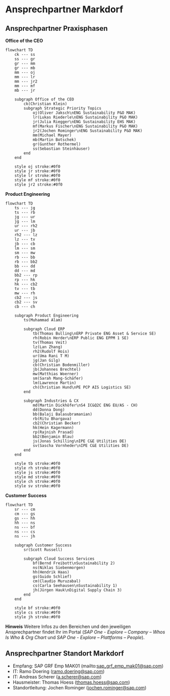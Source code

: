 # Ansprechpartner Markdorf

## Ansprechpartner Praxisphasen

**Office of the CEO**

```mermaid
flowchart TD
    ck --- ss
    ss --- gr
    gr --- mm
    gr --- mb
    mm --- oj
    mm --- lr
    mm --- jr2
    mm --- mf
    mb --- jr

    subgraph Office of the CEO
        ck(Christian Klein)
        subgraph Strategic Priority Topics
            oj(Oliver Jaksch\nENG Sustainability P&O MAK)
            lr(Lukas Riederle\nENG Sustainability P&O MAK)
            jr(Julia Riegger\nENG Sustainability EHS MAK)
            mf(Markus Fischer\nENG Sustainability P&O MAK)
            jr2(Jochen Rominger\nENG Sustainability P&O MAK)
            mm(Michael Mayer)
            mb(Martin Botschek)
            gr(Gunther Rothermel)
            ss(Sebastian Steinhäuser)
        end
    end

    style oj stroke:#0f0
    style jr stroke:#0f0
    style lr stroke:#0f0
    style mf stroke:#0f0
    style jr2 stroke:#0f0
```

**Product Engineering**

```mermaid
flowchart TD
    ts --- jg
    ts --- rb
    jg --- ur
    jg --- lm
    ur --- rh2
    ur --- jb
    rh2 --- lz
    lz --- tv
    jb --- cb
    lm --- sm
    sm --- mw
    rb --- bb
    rb --- bb2
    bb --- dd
    dd --- md
    bb2 --- rp
    rp --- hk
    hk --- cb2
    tv --- tb
    mw --- rh
    cb2 --- js
    cb2 --- sv    
    cb --- ch  

    subgraph Product Engineering
        ts(Muhammad Alam)

        subgraph Cloud ERP
            tb(Thomas Bulling\nERP Private ENG Asset & Service SE)
            rh(Robin Herder\nERP Public ENG EPPM 1 SE)
            tv(Thomas Veit)
            lz(Lan Zhang)
            rh2(Rudolf Hois)    
            ur(Uma Rani T M)
            jg(Jan Gilg)        
            cb(Christian Bodenmiller)
            jb(Johannes Brechtel)
            mw(Matthias Woerner)
            sm(Sarah Mang-Schäfer)
            lm(Lawrence Martin)
            ch(Christian Hund\nPE PCP AIS Logistics SE)
        end

        subgraph Industries & CX
            md(Martin Dickhöfer\nS4 IC&Q2C ENG EU/AS - CH)
            dd(Donna Dong)
            bb(Balaji Balasubramanian)
            rb(Ritu Bhargava)
            cb2(Christian Becker)
            hk(Hein Kagermann)
            rp(Rajnish Prasad)
            bb2(Benjamin Blau)
            js(Jonas Schilling\nIPE C&E Utilities DE)
            sv(Sascha Vornheder\nIPE C&E Utilities DE)
        end
    end

    style tb stroke:#0f0
    style rh stroke:#0f0
    style js stroke:#0f0
    style md stroke:#0f0
    style ch stroke:#0f0
    style sv stroke:#0f0
```

**Customer Success**

```mermaid
flowchart TD
    sr --- cm
    cm --- gs
    gs --- hh
    hh --- ns
    ns --- bf
    ns --- cs
    ns --- jh

    subgraph Customer Success
        sr(Scott Russell)

        subgraph Cloud Success Services
            bf(Bernd Freibott\nSustainability 2)
            ns(Niklas Siebenmorgen)
            hh(Hendrik Haas)
            gs(Guido Schlief)
            cm(Claudio Muruzabal)
            cs(Carla Seehausen\nSustainability 1)
            jh(Jürgen Hauk\nDigital Supply Chain 3)
        end
    end

    style bf stroke:#0f0
    style cs stroke:#0f0
    style jh stroke:#0f0
```

**Hinweis**
Weitere Infos zu den Bereichen und den jeweiligen Ansprechpartner findet Ihr im Portal (_SAP One - Explore – Company – Whos Is Who & Org Chart_ und _SAP One - Explore – Plattforms – People_).

## Ansprechpartner Standort Markdorf
- Empfang: SAP GRF Emp MAK01 (mailto:sap_grf_emp_mak01@sap.com)
- IT: Ramo Doering (ramo.doering@sap.com)
- IT: Andreas Scherer (a.scherer@sap.com)
- Hausmeister: Thomas Hoess (thomas.hoess@sap.com)
- Standortleitung: Jochen Rominger (jochen.rominger@sap.com)
